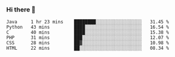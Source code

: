 ### Hi there 👋

<!--START_SECTION:waka-->

```text
Java     1 hr 23 mins    ████████░░░░░░░░░░░░░░░░░   31.45 %
Python   43 mins         ████░░░░░░░░░░░░░░░░░░░░░   16.54 %
C        40 mins         ████░░░░░░░░░░░░░░░░░░░░░   15.38 %
PHP      31 mins         ███░░░░░░░░░░░░░░░░░░░░░░   12.07 %
CSS      28 mins         ██▓░░░░░░░░░░░░░░░░░░░░░░   10.98 %
HTML     22 mins         ██░░░░░░░░░░░░░░░░░░░░░░░   08.34 %
```

<!--END_SECTION:waka-->


<!--
**AnkelMauCastillo/AnkelMauCastillo** is a ✨ _special_ ✨ repository because its `README.md` (this file) appears on your GitHub profile.

Here are some ideas to get you started:

- 🔭 I’m currently working on ...
- 🌱 I’m currently learning ...
- 👯 I’m looking to collaborate on ...
- 🤔 I’m looking for help with ...
- 💬 Ask me about ...
- 📫 How to reach me: ...
- 😄 Pronouns: ...
- ⚡ Fun fact: ...
-->

